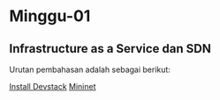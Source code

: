 # Minggu-01

## Infrastructure as a Service dan SDN

Urutan pembahasan adalah sebagai berikut:

[Install Devstack](https://github.com/febbyprasetyo/tekn-cloud-computing/blob/92592a899e2cb96fab199464a7ddbf4133bcc1e6/minggu-04/Install-devstack.md)
[Mininet](https://github.com/febbyprasetyo/tekn-cloud-computing/blob/92592a899e2cb96fab199464a7ddbf4133bcc1e6/minggu-04/mininet.md)

